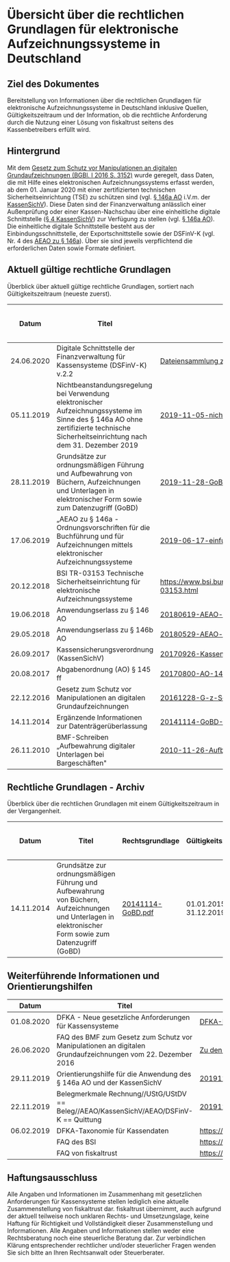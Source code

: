 # Übersicht über die rechtlichen Grundlagen für elektronische Aufzeichnungssysteme in Deutschland

## Ziel des Dokumentes

Bereitstellung von Informationen über die rechtlichen Grundlagen für elektronische Aufzeichnungssysteme in Deutschland inklusive Quellen, Gültigkeitszeitraum und der Information, ob die rechtliche Anforderung durch die Nutzung einer Lösung von fiskaltrust seitens des Kassenbetreibers erfüllt wird.

## Hintergrund

Mit dem [Gesetz zum Schutz vor Manipulationen an digitalen Grundaufzeichnungen (BGBl. I 2016 S. 3152)](media\20161228-G-z-Schutz-v-Manipulationen-an-digitalen-Grundaufzeichnungen.pdf) wurde geregelt, dass Daten, die mit Hilfe eines elektronischen Aufzeichnungssystems erfasst werden, ab dem 01. Januar 2020 mit einer zertifizierten technischen Sicherheitseinrichtung (TSE) zu schützen sind (vgl. [§ 146a AO](media/2019-06-17-einfuehrung-paragraf-146a-AO-anwendungserlass-zu-paragraf-146a-AO.pdf) i.V.m. der [KassenSichV](media/20170926-KassenSichV.pdf)). Diese Daten sind der Finanzverwaltung anlässlich einer Außenprüfung oder einer Kassen-Nachschau über eine einheitliche digitale Schnittstelle ([§ 4 KassenSichV](media/20170926-KassenSichV.pdf)) zur Verfügung zu stellen (vgl. [§ 146a AO](media/2019-06-17-einfuehrung-paragraf-146a-AO-anwendungserlass-zu-paragraf-146a-AO.pdf)). Die einheitliche digitale Schnittstelle besteht aus der Einbindungsschnittstelle, der Exportschnittstelle sowie der DSFinV-K (vgl. Nr. 4 des [AEAO zu § 146a](media/20180619-AEAO-zu-§-146-Ordnungsvorschriften-für-die-Buchführung-und-für-Aufzeichnungen.pdf)). Über sie sind jeweils verpflichtend die erforderlichen Daten sowie Formate definiert.

## Aktuell gültige rechtliche Grundlagen

Überblick über aktuell gültige rechtliche Grundlagen, sortiert nach Gültigkeitszeitraum (neueste zuerst).

| Datum      | Titel                                                        | Rechtsgrundlage                                              | Gültigkeits-Zeitraum  | Compliance erfüllt durch fiskaltrust |
| ---------- | ------------------------------------------------------------ | ------------------------------------------------------------ | --------------------- | ------------------------------------ |
| 24.06.2020 | Digitale Schnittstelle der Finanzverwaltung für Kassensysteme (DSFinV-K) v.2.2 | [Dateiensammlung zur DSFinV-K mit Stand: Juni 2020](media/dsfinv_k_v_2_2.zip) | 24.06.2020-heute      | in Bearbeitung                       |
| 05.11.2019 | Nichtbeanstandungsregelung bei Verwendung  elektronischer Aufzeichnungssysteme im Sinne des § 146a AO ohne zertifizierte technische Sicherheitseinrichtung nach dem 31. Dezember 2019 | [2019-11-05-nichtbeanstandungsregelung-bei-verwendung-elektronischer-aufzeichnungssysteme.pdf](media/2019-11-05-nichtbeanstandungsregelung-bei-verwendung-elektronischer-aufzeichnungssysteme.pdf) | 01.01.2020-30.09.2020 | in Bearbeitung                       |
| 28.11.2019 | Grundsätze zur ordnungsmäßigen Führung und Aufbewahrung von Büchern, Aufzeichnungen und Unterlagen in elektronischer Form sowie zum Datenzugriff (GoBD) | [2019-11-28-GoBD.pdf](media/2019-11-28-GoBD.pdf)             | 01.01.2020-heute      | in Bearbeitung                       |
| 17.06.2019 | „AEAO zu § 146a - Ordnungsvorschriften für die Buchführung und für Aufzeichnungen mittels elektronischer Aufzeichnungssysteme | [2019-06-17-einfuehrung-paragraf-146a-AO-anwendungserlass-zu-paragraf-146a-AO.pdf](media/2019-06-17-einfuehrung-paragraf-146a-AO-anwendungserlass-zu-paragraf-146a-AO.pdf) | 17.06.2019-heute      | in Bearbeitung                       |
| 20.12.2018 | BSI TR-03153 Technische Sicherheitseinrichtung für elektronische Aufzeichnungssysteme | https://www.bsi.bund.de/SharedDocs/Downloads/DE/BSI/Publikationen/TechnischeRichtlinien/TR03153/TR-03153.html | 20.12.2018-heute      | in Bearbeitung                       |
| 19.06.2018 | Anwendungserlass zu § 146 AO                                 | [20180619-AEAO-zu-§-146-Ordnungsvorschriften-für-die-Buchführung-und-für-Aufzeichnungen.pdf](media/20180619-AEAO-zu-§-146-Ordnungsvorschriften-für-die-Buchführung-und-für-Aufzeichnungen.pdf) | 19.06.2018 - heute    | in Bearbeitung                       |
| 29.05.2018 | Anwendungserlass zu § 146b AO                                | [20180529-AEAO-zu-§-146b-Kassen-Nachschau.pdf](media/20180529-AEAO-zu-§-146b-Kassen-Nachschau.pdf) | 29.05.2018 - heute    | in Bearbeitung                       |
| 26.09.2017 | Kassensicherungsverordnung (KassenSichV)                     | [20170926-KassenSichV.pdf](media/20170926-KassenSichV.pdf)   | 27.09.2017 - heute    | in Bearbeitung                       |
| 20.08.2017 | Abgabenordnung (AO) § 145 ff                                 | [20170800-AO-145ff.pdf](media/20170800-AO-145ff.pdf)         | 20.08.2017 - heute    | in Bearbeitung                       |
| 22.12.2016 | Gesetz zum Schutz vor Manipulationen an digitalen Grundaufzeichnungen | [20161228-G-z-Schutz-v-Manipulationen-an-digitalen-Grundaufzeichnungen.pdf](media/20161228-G-z-Schutz-v-Manipulationen-an-digitalen-Grundaufzeichnungen.pdf) | 29.12.2016 - heute    | in Bearbeitung                       |
| 14.11.2014 | Ergänzende Informationen zur Datenträgerüberlassung          | [20141114-GoBD-Ergaenzende-Informationen-zur-Datentraegerueberlassung.pdf](media/20141114-GoBD-Ergaenzende-Informationen-zur-Datentraegerueberlassung.pdf) | 01.01.2015-heute      | in Bearbeitung                       |
| 26.11.2010 | BMF-Schreiben „Aufbewahrung digitaler Unterlagen bei Bargeschäften" | [2010-11-26-Aufbewahrung-digitaler-Unterlagen-bei-Bargeschaeften.pdf](media/2010-11-26-Aufbewahrung-digitaler-Unterlagen-bei-Bargeschaeften.pdf) | 26.11.2010-heute      | in Bearbeitung                       |

## Rechtliche Grundlagen - Archiv 

Überblick über die rechtlichen Grundlagen mit einem Gültigkeitszeitraum in der Vergangenheit.

| Datum      | Titel                                                        | Rechtsgrundlage                              | Gültigkeitszeitraum   | Compliance erfüllt durch fiskaltrust |
| ---------- | ------------------------------------------------------------ | -------------------------------------------- | --------------------- | ------------------------------------ |
| 14.11.2014 | Grundsätze zur ordnungsmäßigen Führung und Aufbewahrung von Büchern, Aufzeichnungen und Unterlagen in elektronischer Form sowie zum Datenzugriff (GoBD) | [20141114-GoBD.pdf](media/20141114-GoBD.pdf) | 01.01.2015-31.12.2019 | noch nicht am Markt aktiv            |

## Weiterführende Informationen und Orientierungshilfen

| Datum      | Titel                                                        | Quelle                                                       |
| ---------- | ------------------------------------------------------------ | ------------------------------------------------------------ |
| 01.08.2020 | DFKA - Neue gesetzliche Anforderungen für Kassensysteme      | [DFKA-Neue-gesetzliche-Anforderungen-Stand-2020-08-01.pdf](media/DFKA-Neue-gesetzliche-Anforderungen-Stand-2020-08-01.pdf) |
| 26.06.2020 | FAQ des BMF zum Gesetz zum Schutz vor Manipulationen an digitalen Grundaufzeichnungen vom 22. Dezember 2016 | [Zu den FAQ des BMF](https://www.bundesfinanzministerium.de/Content/DE/FAQ/2020-02-18-steuergerechtigkeit-belegpflicht.html) |
| 29.11.2019 | Orientierungshilfe für die Anwendung des § 146a AO und der KassenSichV | [20191129_Orientierungshilfe-fuer-die-anwendung-des-paragraf-146a-AO-und-der-KassenSichV.pdf](media/20191129_Orientierungshilfe-fuer-die-anwendung-des-paragraf-146a-AO-und-der-KassenSichV.pdf) |
| 22.11.2019 | Belegmerkmale Rechnung//UStG/UStDV == Beleg//AEAO/KassenSichV/AEAO/DSFinV-K == Quittung | [20191122-ft-Belegmerkmale-DE-v0.5.pdf](media/20191122-ft-Belegmerkmale-DE-v0.5.pdf) |
| 06.02.2019 | DFKA-Taxonomie für Kassendaten                               | https://dfka.net/taxonomie/                                  |
|            | FAQ des BSI                                                  | https://www.bsi.bund.de/DE/Themen/DigitaleGesellschaft/Grundaufzeichnungen/FAQ/faq_node.html#faq12384088 |
|            | FAQ von fiskaltrust                                          | https://docs.fiskaltrust.cloud/doc/faq/qna/market-de.html#german-language |

## Haftungsausschluss

Alle Angaben und Informationen im Zusammenhang mit gesetzlichen Anforderungen für Kassensysteme stellen lediglich eine aktuelle Zusammenstellung von fiskaltrust dar. fiskaltrust übernimmt, auch aufgrund der aktuell teilweise noch unklaren Rechts- und Umsetzungslage, keine Haftung für Richtigkeit und Vollständigkeit dieser Zusammenstellung und Informationen. Alle Angaben und Informationen stellen weder eine Rechtsberatung noch eine steuerliche Beratung dar. Zur verbindlichen Klärung entsprechender rechtlicher und/oder steuerlicher Fragen wenden Sie sich bitte an Ihren Rechtsanwalt oder Steuerberater.